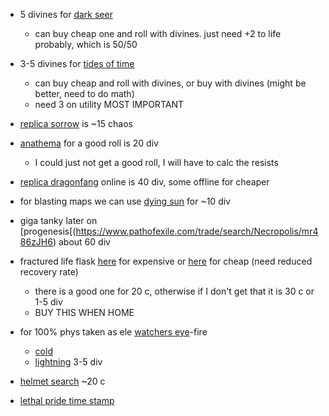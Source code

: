 - 5 divines for [dark seer](https://www.pathofexile.com/trade/search/Necropolis/2nd6pUk)
    - can buy cheap one and roll with divines. just need +2 to life probably, which is 50/50

 - 3-5 divines for [tides of time](https://www.pathofexile.com/trade/search/Necropolis/EZPy5qRC5)
    - can buy cheap and roll with divines, or buy with divines (might be better, need to do math)
    - need 3 on utility MOST IMPORTANT

- [replica sorrow](https://www.pathofexile.com/trade/search/Necropolis/mrpplOJH6) is ~15 chaos

- [anathema](https://www.pathofexile.com/trade/search/Necropolis/zXXdd0RF4) for a good roll is 20 div
    - I could just not get a good roll, I will have to calc the resists

- [replica dragonfang](https://www.pathofexile.com/trade/search/Necropolis/EEOPbBRI5) online is 40 div, some offline for cheaper

- for blasting maps we can use [dying sun](https://www.pathofexile.com/trade/search/Necropolis/NYdXhY) for ~10 div

- giga tanky later on [progenesis[(https://www.pathofexile.com/trade/search/Necropolis/mr486zJH6) about 60 div

- fractured life flask [here](https://www.pathofexile.com/trade/search/Necropolis/b7jOQ7LIL) for expensive
or [here](https://www.pathofexile.com/trade/search/Necropolis/r6qJ32muQ) for cheap (need reduced recovery rate)
    - there is a good one for 20 c, otherwise if I don't get that it is 30 c or 1-5 div
    - BUY THIS WHEN HOME

- for 100% phys taken as ele [watchers eye](https://www.pathofexile.com/trade/search/Necropolis/bQyKMp2FL)-fire 
    - [cold](https://www.pathofexile.com/trade/search/Necropolis/z2w8q3mI4) 
    - [lightning](https://www.pathofexile.com/trade/search/Necropolis/qd0YGW9tg) 3-5 div

- [helmet search](https://www.pathofexile.com/trade/search/Necropolis/72EP5YRT5) ~20 c

- [lethal pride time stamp](https://youtu.be/zT366ScUVOs?si=Kvv3WzgAMmR8V66_&t=1031)
